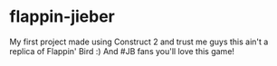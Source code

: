# flappin-jieber
My first project made using Construct 2 and trust me guys this ain't a replica of Flappin' Bird :) And #JB fans you'll love this game!
